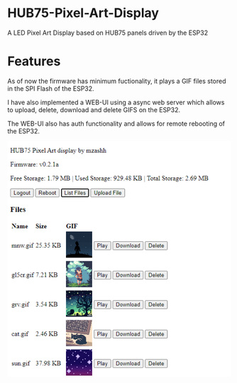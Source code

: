 # HUB75-Pixel-Art-Display
A LED Pixel Art Display based on HUB75 panels driven by the ESP32

# Features
As of now the firmware has minimum fuctionality, it plays a GIF files stored in the SPI Flash of the ESP32.

I have also implemented a WEB-UI using a async web server which allows to upload, delete, download and delete GIFS on the ESP32.

The WEB-UI also has auth functionality and allows for remote rebooting of the ESP32.

![alt text](https://github.com/mzashh/HUB75-Pixel-Art-Display/blob/6dd2d68b21905c8d801fee8adb18e6ca6addbe45/images/UI.png)
